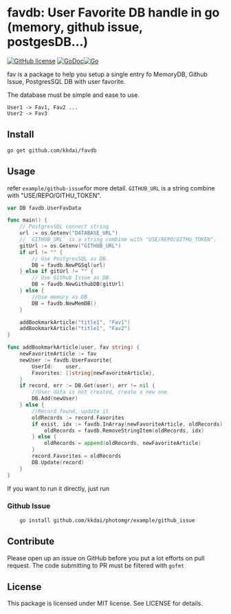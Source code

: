 favdb: User Favorite DB handle in go (memory, github issue, postgesDB...)
======================

[![GitHub license](https://img.shields.io/badge/license-MIT-blue.svg)](https://raw.githubusercontent.com/kkdai/fav/master/LICENSE) [![GoDoc](https://godoc.org/github.com/kkdai/fav?status.svg)](https://godoc.org/github.com/kkdai/fav)[![Go](https://github.com/kkdai/photomgr/actions/workflows/go.yml/badge.svg)](https://github.com/kkdai/fav/actions/workflows/go.yml)

fav is a package to help you setup a single entry fo MemoryDB, Github Issue, PostgresSQL DB with user favorite.

The database must be simple and ease to use.

```
User1 -> Fav1, Fav2 ...
User2 -> Fav3
```

Install
--------------

    go get github.com/kkdai/favdb

Usage
---------------------

refer `example/github-issue`for more detail.
`GITHUB_URL` is a string combine with "USE/REPO/GITHU_TOKEN".

```go
var DB favdb.UserFavData

func main() {
    // PostgresSQL connect string
    url := os.Getenv("DATABASE_URL")
    // `GITHUB_URL` is a string combine with "USE/REPO/GITHU_TOKEN".
    gitUrl := os.Getenv("GITHUB_URL")
    if url != "" {
        // Use PostgresSQL as DB.
        DB = favdb.NewPGSql(url)
    } else if gitUrl != "" {
        // Use Github Issue as DB.
        DB = favdb.NewGithubDB(gitUrl)
    } else {
        //Use memory as DB
        DB = favdb.NewMemDB()
    }

    addBookmarkArticle("title1", "Fav1")
    addBookmarkArticle("title1", "Fav2")
}

func addBookmarkArticle(user, fav string) {
    newFavoriteArticle := fav
    newUser := favdb.UserFavorite{
        UserId:    user,
        Favorites: []string{newFavoriteArticle},
    }
    if record, err := DB.Get(user); err != nil {
        //User data is not created, create a new one
        DB.Add(newUser)
    } else {
        //Record found, update it
        oldRecords := record.Favorites
        if exist, idx := favdb.InArray(newFavoriteArticle, oldRecords); exist == true {
            oldRecords = favdb.RemoveStringItem(oldRecords, idx)
        } else {
            oldRecords = append(oldRecords, newFavoriteArticle)
        }
        record.Favorites = oldRecords
        DB.Update(record)
    }
}
```

If you want to run it directly, just run

### Github Issue

```
    go install github.com/kkdai/photomgr/example/github_issue
```

Contribute
---------------

Please open up an issue on GitHub before you put a lot efforts on pull request.
The code submitting to PR must be filtered with `gofmt`

License
---------------

This package is licensed under MIT license. See LICENSE for details.
